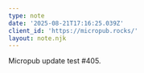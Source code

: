 ```yaml
---
type: note
date: '2025-08-21T17:16:25.039Z'
client_id: 'https://micropub.rocks/'
layout: note.njk
---
```

Micropub update test #405.
